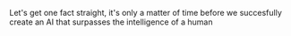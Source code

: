 Let's get one fact straight, it's only a matter of time before we succesfully create an AI that surpasses the intelligence of a human